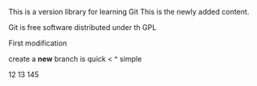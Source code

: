 This is a version library for learning Git
This is the newly added content.

Git is free software distributed under th GPL

First modification

create a **new** branch is quick < ^ simple

12  13  145

